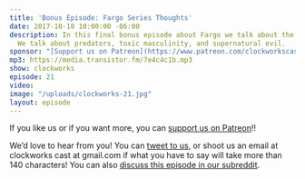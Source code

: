 ```yaml
---
title: 'Bonus Episode: Fargo Series Thoughts'
date: 2017-10-10 10:00:00 -06:00
description: In this final bonus episode about Fargo we talk about the whole series.
  We talk about predators, toxic masculinity, and supernatural evil.
sponsor: "[Support us on Patreon](https://www.patreon.com/clockworkscast)"
mp3: https://media.transistor.fm/7e4c4c1b.mp3
show: clockworks
episode: 21
video: 
image: "/uploads/clockworks-21.jpg"
layout: episode
---
```


If you like us or if you want more, you can [support us on Patreon](https://www.patreon.com/clockworkscast)!!

We’d love to hear from you! You can [tweet to us](http://www.twitter.com/clockworkscast), or shoot us an email at clockworks cast at gmail.com if what you have to say will take more than 140 characters! You can also [discuss this episode in our subreddit](https://www.reddit.com/r/Goodstuff_fm/).
